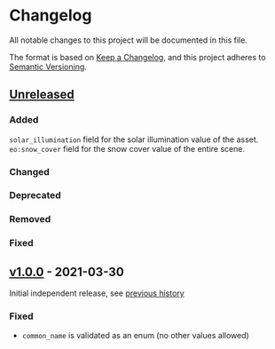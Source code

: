 # Changelog
All notable changes to this project will be documented in this file.

The format is based on [Keep a Changelog](https://keepachangelog.com/en/1.0.0/),
and this project adheres to [Semantic Versioning](https://semver.org/spec/v2.0.0.html).

## [Unreleased]

### Added

`solar_illumination` field for the solar illumination value of the asset.
`eo:snow_cover` field for the snow cover value of the entire scene.

### Changed

### Deprecated

### Removed

### Fixed

## [v1.0.0] - 2021-03-30

Initial independent release, see [previous history](https://github.com/radiantearth/stac-spec/commits/v1.0.0-rc.2/extensions/eo)

### Fixed

- `common_name` is validated as an enum (no other values allowed)

[Unreleased]: <https://github.com/stac-extensions/eo/compare/v1.0.0...HEAD>
[v1.0.0]: <https://github.com/stac-extensions/eo/tree/v1.0.0>
